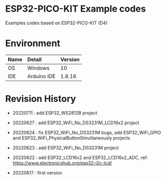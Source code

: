 # ESP32-PICO-KIT Example codes
Examples codes based on ESP32-PICO-KIT (D4)

# Environment
| Name               | Detail        | Version |
| :----------------- | :------------ | :------ |
| OS                 | Windows       | 10      |
| IDE                | Arduino IDE   | 1.8.16  |

# Revision History
- 20220711 : add ESP32_WS2812B project

- 20220627 : add ESP32_WiFi_No_DS3231M_LCD16x2 project

- 20220624 : fix ESP32_WiFi_No_DS3231M bugs, add ESP32_WiFi_GPIO and ESP32_WiFi_PhysicalButtonSimultaneously projects

- 20220623 : add ESP32_WiFi_No_DS3231M project

- 20220622 : add ESP32_LCD16x2 and ESP32_LCD16x2_ADC, ref: https://www.electronicshub.org/esp32-i2c-lcd/

- 20220617 : first version


